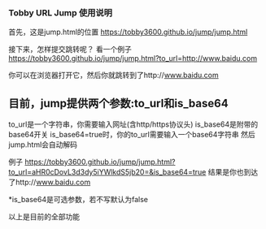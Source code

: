 ### Tobby URL Jump 使用说明

首先，这是jump.html的位置
https://tobby3600.github.io/jump/jump.html

接下来，怎样提交跳转呢？
看一个例子
https://tobby3600.github.io/jump/jump.html?to_url=http://www.baidu.com

你可以在浏览器打开它，然后你就跳转到了http://www.baidu.com

## 目前，jump提供两个参数:to_url和is_base64

to_url是一个字符串，你需要输入网址(含http/https协议头)
is_base64是附带的base64开关
is_base64=true时，你的to_url需要输入一个base64字符串
然后jump.html会自动解码

例子
https://tobby3600.github.io/jump/jump.html?to_url=aHR0cDovL3d3dy5iYWlkdS5jb20=&is_base64=true
结果是你也到达了http://www.baidu.com

*is_base64是可选参数，若不写默认为false

以上是目前的全部功能